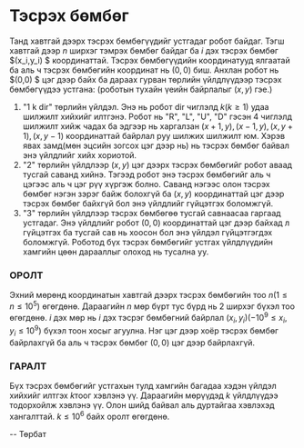 Тэсрэх бөмбөг
=============

Танд хавтгай дээрх тэсрэх бөмбөгүүдийг устгадаг робот байдаг. Тэгш хавтгай дээр $n$ ширхэг тэмрэх бөмбөг байдаг ба $i$ дэх тэсрэх бөмбөг $(x_i,y_i) $ координаттай. Тэсрэх бөмбөгүүдийн координатууд ялгаатай ба аль ч тэсрэх бөмбөгийн координат нь $(0,0)$ биш. Анхлан робот нь $(0,0) $ цэг дээр байх ба дараах гурван төрлийн үйлдлүүдээр тэсрэх бөмбөгүүдээ устгана: (роботын тухайн үеийн байрлалыг $(x,y)$ гэе.)

 1. "1 k dir" төрлийн үйлдэл. Энэ нь робот dir чиглэлд $k(k \ge 1)$ удаа шилжилт хийхийг илтгэнэ. Робот нь "R", "L", "U", "D" гэсэн 4 чиглэлд шилжилт хийж чадах ба эдгээр нь харгалзан $(x+1,y), (x-1,y),(x,y+1),(x,y-1)$ координаттай байрлал руу шилжих шилжилт юм. Хэрэв явах замд(мөн эцсийн зогсох цэг дээр нь) нь тэсрэх бөмбөг байвал энэ үйлдлийг хийх хориотой.
 2. "2" төрлийн үйлдлээр $(x,y)$ цэг дээрх тэсрэх бөмбөгийг робот аваад тусгай саванд хийнэ. Тэгээд робот энэ тэсрэх бөмбөгийг аль ч цэгээс аль ч цэг рүү хүргэж болно. Саванд нэгээс олон тэсрэх бөмбөг нэгэн зэрэг байж болохгүй ба $(x,y)$ координаттай цэг дээр тэсрэх бөмбөг байхгүй бол энэ үйлдлийг гүйцэтгэх боломжгүй.
 3. "3" төрлийн үйлдлээр тэсрэх бөмбөгөө тусгай савнаасаа гаргаад устгадаг. Энэ үйлдлийг робот $(0,0)$ координаттай цэг дээр байхад л гүйцэтгэх ба тусгай сав нь хоосон бол энэ үйлдэл гүйцэтгэгдэх боломжгүй.
Роботод бүх тэсрэх бөмбөгийг устгах үйлдлүүдийн хамгийн цөөн дарааллыг олоход нь тусална уу.

### ОРОЛТ
Эхний мөрөнд координатын хавтгай дээрх тэсрэх бөмбөгийн тоо $n (1\le n\le 10^5)$ өгөгдөнө. Дараагийн $n$ мөр бүрт тус бүрд нь 2 ширхэг бүхэл тоо өгөгдөнө. $i$ дэх мөр нь  $i$ дэх тэсрэг бөмбөгний байрлал  $(x_i, y_i) (-10^9\le x_i,y_i\le 10^9)$ бүхэл тоон хосыг агуулна. Нэг цэг дээр хоёр тэсрэх бөмбөг байрлахгүй ба аль ч тэсрэх бөмбөг $(0,0)$ цэг дээр байрлахгүй.

### ГАРАЛТ
Бүх тэсрэх бөмбөгийг устгахын тулд хамгийн багадаа хэдэн үйлдэл хийхийг илтгэх $k$тоог хэвлэнэ үү. Дараагийн мөрүүдэд $k$ үйлдлүүдээ тодорхойлж хэвлэнэ үү. Олон шийд байвал аль дуртайгаа хэвлэхэд хангалттай.  $k\le 10^6$ байх оролт өгөгдөнө.

-- Төрбат
